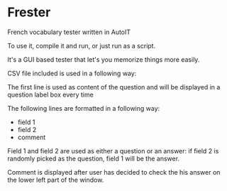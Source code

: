 Frester
=======

French vocabulary tester written in AutoIT

To use it, compile it and run, or just run as a script.

It's a GUI based tester that let's you memorize things more easily.


CSV file included is used in a following way:

The first line is used as content of the question and will be displayed in a question label box every time

The following lines are formatted in a following way:

* field 1
* field 2
* comment

Field 1 and field 2 are used as either a question or an answer: if field 2 is randomly picked as the question, field 1 will be the answer.

Comment is displayed after user has decided to check the his answer on the lower left part of the window.
